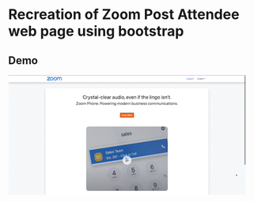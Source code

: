 <h1>Recreation of Zoom Post Attendee web page using bootstrap</h1>



## Demo
![Zoom-Post-Attendee.html is the main site](img/sample.gif)
